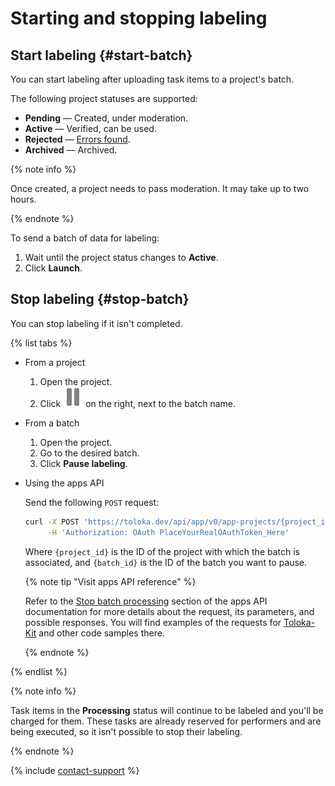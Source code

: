# Starting and stopping labeling

## Start labeling {#start-batch}

You can start labeling after uploading task items to a project's batch.

The following project statuses are supported:

- **Pending** — Created, under moderation.
- **Active** — Verified, can be used.
- **Rejected** — [Errors found](quickstart.md#errors).
- **Archived** — Archived.

{% note info %}

Once created, a project needs to pass moderation. It may take up to two hours.

{% endnote %}

To send a batch of data for labeling:

1. Wait until the project status changes to **Active**.
1. Click **Launch**.

## Stop labeling {#stop-batch}

You can stop labeling if it isn't completed.

{% list tabs %}

- From a project

  1. Open the project.
  1. Click ![Pause](../_images/batch-pause.svg) on the right, next to the batch name.

- From a batch

  1. Open the project.
  1. Go to the desired batch.
  1. Click **Pause labeling**.

- Using the apps API

  Send the following `POST` request:

  ```bash
  curl -X POST 'https://toloka.dev/api/app/v0/app-projects/{project_id}/batches/{batch_id}/stop' \
       -H 'Authorization: OAuth PlaceYourRealOAuthToken_Here'
  ```

  Where `{project_id}` is the ID of the project with which the batch is associated, and `{batch_id}` is the ID of the batch you want to pause.

  {% note tip "Visit apps API reference" %}

  Refer to the [Stop batch processing](https://toloka.ai/docs/api/apps-reference/#post-/app-projects/-app_project_id-/batches/-batch_id-/stop) section of the apps API documentation for more details about the request, its parameters, and possible responses. You will find examples of the requests for [Toloka-Kit](../../toloka-kit/index.md) and other code samples there.

  {% endnote %}

{% endlist %}

{% note info %}

Task items in the **Processing** status will continue to be labeled and you'll be charged for them. These tasks are already reserved for performers and are being executed, so it isn't possible to stop their labeling.

{% endnote %}

{% include [contact-support](../_includes/contact-support.md) %}